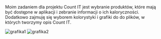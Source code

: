 Moim zadaniem dla projektu Count IT jest wybranie produktów, które mają być dostępne w aplikacji i zebranie informacji o ich kaloryczności. 
Dodatkowo zajmuję się wyborem kolorystyki i grafiki do do plików, w których tworzymy opis Count IT.

![grafika1](https://images.pexels.com/photos/3429783/pexels-photo-3429783.jpeg?cs=srgb&dl=pexels-rodion-kutsaiev-3429783.jpg&fm=jpg) ![grafika2](https://wallpapers.com/images/hd/blueberries-in-aesthetic-purple-arrangement-ry3r4wce9zz3nzth.jpg)
